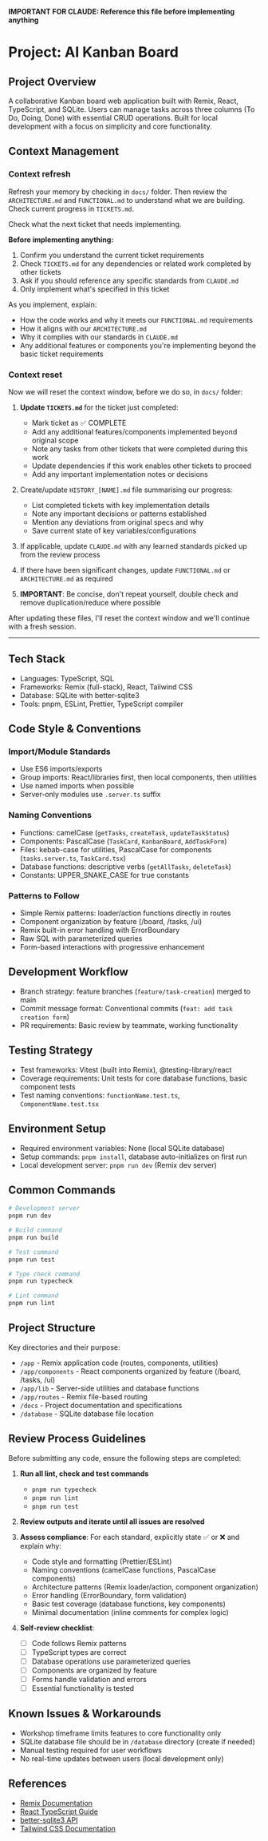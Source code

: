 **IMPORTANT FOR CLAUDE: Reference this file before implementing anything**

# Project: AI Kanban Board

## Project Overview

A collaborative Kanban board web application built with Remix, React, TypeScript, and SQLite. Users can manage tasks across three columns (To Do, Doing, Done) with essential CRUD operations. Built for local development with a focus on simplicity and core functionality.

## Context Management

### Context refresh

Refresh your memory by checking in `docs/` folder. Then review the `ARCHITECTURE.md` and `FUNCTIONAL.md` to understand what we are building. Check current progress in `TICKETS.md`.

Check what the next ticket that needs implementing.

**Before implementing anything:**

1. Confirm you understand the current ticket requirements
2. Check `TICKETS.md` for any dependencies or related work completed by other tickets
3. Ask if you should reference any specific standards from `CLAUDE.md`
4. Only implement what's specified in this ticket

As you implement, explain:

- How the code works and why it meets our `FUNCTIONAL.md` requirements
- How it aligns with our `ARCHITECTURE.md`
- Why it complies with our standards in `CLAUDE.md`
- Any additional features or components you're implementing beyond the basic ticket requirements

### Context reset

Now we will reset the context window, before we do so, in `docs/` folder:

1. **Update `TICKETS.md`** for the ticket just completed:

   - Mark ticket as ✅ COMPLETE
   - Add any additional features/components implemented beyond original scope
   - Note any tasks from other tickets that were completed during this work
   - Update dependencies if this work enables other tickets to proceed
   - Add any important implementation notes or decisions

2. Create/update `HISTORY_[NAME].md` file summarising our progress:

   - List completed tickets with key implementation details
   - Note any important decisions or patterns established
   - Mention any deviations from original specs and why
   - Save current state of key variables/configurations

3. If applicable, update `CLAUDE.md` with any learned standards picked up from the review process

4. If there have been significant changes, update `FUNCTIONAL.md` or `ARCHITECTURE.md` as required

5. **IMPORTANT**: Be concise, don't repeat yourself, double check and remove duplication/reduce where possible

After updating these files, I'll reset the context window and we'll continue with a fresh session.

---


## Tech Stack

- Languages: TypeScript, SQL
- Frameworks: Remix (full-stack), React, Tailwind CSS
- Database: SQLite with better-sqlite3
- Tools: pnpm, ESLint, Prettier, TypeScript compiler

## Code Style & Conventions

### Import/Module Standards

- Use ES6 imports/exports
- Group imports: React/libraries first, then local components, then utilities
- Use named imports when possible
- Server-only modules use `.server.ts` suffix

### Naming Conventions

- Functions: camelCase (`getTasks`, `createTask`, `updateTaskStatus`)
- Components: PascalCase (`TaskCard`, `KanbanBoard`, `AddTaskForm`)
- Files: kebab-case for utilities, PascalCase for components (`tasks.server.ts`, `TaskCard.tsx`)
- Database functions: descriptive verbs (`getAllTasks`, `deleteTask`)
- Constants: UPPER_SNAKE_CASE for true constants

### Patterns to Follow

- Simple Remix patterns: loader/action functions directly in routes
- Component organization by feature (/board, /tasks, /ui)
- Remix built-in error handling with ErrorBoundary
- Raw SQL with parameterized queries
- Form-based interactions with progressive enhancement

## Development Workflow

- Branch strategy: feature branches (`feature/task-creation`) merged to main
- Commit message format: Conventional commits (`feat: add task creation form`)
- PR requirements: Basic review by teammate, working functionality

## Testing Strategy

- Test frameworks: Vitest (built into Remix), @testing-library/react
- Coverage requirements: Unit tests for core database functions, basic component tests
- Test naming conventions: `functionName.test.ts`, `ComponentName.test.tsx`

## Environment Setup

- Required environment variables: None (local SQLite database)
- Setup commands: `pnpm install`, database auto-initializes on first run
- Local development server: `pnpm run dev` (Remix dev server)

## Common Commands

```bash
# Development server
pnpm run dev

# Build command
pnpm run build

# Test command
pnpm run test

# Type check command
pnpm run typecheck

# Lint command
pnpm run lint
```

## Project Structure

Key directories and their purpose:

- `/app` - Remix application code (routes, components, utilities)
- `/app/components` - React components organized by feature (/board, /tasks, /ui)
- `/app/lib` - Server-side utilities and database functions
- `/app/routes` - Remix file-based routing
- `/docs` - Project documentation and specifications
- `/database` - SQLite database file location

## Review Process Guidelines

Before submitting any code, ensure the following steps are completed:

1. **Run all lint, check and test commands**
   - `pnpm run typecheck`
   - `pnpm run lint`
   - `pnpm run test`

2. **Review outputs and iterate until all issues are resolved**

3. **Assess compliance**:
   For each standard, explicitly state ✅ or ❌ and explain why:

   - Code style and formatting (Prettier/ESLint)
   - Naming conventions (camelCase functions, PascalCase components)
   - Architecture patterns (Remix loader/action, component organization)
   - Error handling (ErrorBoundary, form validation)
   - Basic test coverage (database functions, key components)
   - Minimal documentation (inline comments for complex logic)

4. **Self-review checklist**:
   - [ ] Code follows Remix patterns
   - [ ] TypeScript types are correct
   - [ ] Database operations use parameterized queries
   - [ ] Components are organized by feature
   - [ ] Forms handle validation and errors
   - [ ] Essential functionality is tested

## Known Issues & Workarounds

- Workshop timeframe limits features to core functionality only
- SQLite database file should be in `/database` directory (create if needed)
- Manual testing required for user workflows
- No real-time updates between users (local development only)

## References

- [Remix Documentation](https://remix.run/docs)
- [React TypeScript Guide](https://react-typescript-cheatsheet.netlify.app/)
- [better-sqlite3 API](https://github.com/WiseLibs/better-sqlite3/blob/master/docs/api.md)
- [Tailwind CSS Documentation](https://tailwindcss.com/docs)

